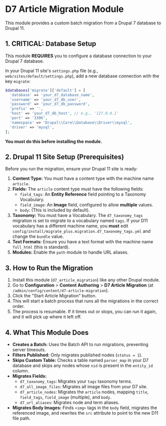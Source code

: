# D7 Article Migration Module

This module provides a custom batch migration from a Drupal 7 database to Drupal 11.

## 1. CRITICAL: Database Setup

This module **REQUIRES** you to configure a database connection to your Drupal 7 database.

In your Drupal 11 site's `settings.php` file (e.g., `web/sites/default/settings.php`), add a new database connection with the key `migrate`:

```php
$databases['migrate']['default'] = [
  'database' => 'your_d7_database_name',
  'username' => 'your_d7_db_user',
  'password' => 'your_d7_db_password',
  'prefix' => '',
  'host' => 'your_d7_db_host', // e.g., '127.0.0.1'
  'port' => '3306',
  'namespace' => 'Drupal\\Core\\Database\\Driver\\mysql',
  'driver' => 'mysql',
];
```

**You must do this before installing the module.**

## 2. Drupal 11 Site Setup (Prerequisites)

Before you run the migration, ensure your Drupal 11 site is ready:

1.  **Content Type:** You must have a content type with the machine name `article`.
2.  **Fields:** The `article` content type must have the following fields:
    * `field_tags`: An **Entity Reference** field pointing to a Taxonomy Vocabulary.
    * `field_image`: An **Image** field, configured to allow **multiple** values.
    * `body`: (This is included by default).
3.  **Taxonomy:** You must have a Vocabulary. The `d7_taxonomy_tags` migration is set to migrate to a vocabulary named `tags`. If your D11 vocabulary has a different machine name, you **must** edit `config/install/migrate_plus.migration.d7_taxonomy_tags.yml` and change the `bundle` value.
4.  **Text Formats:** Ensure you have a text format with the machine name `full_html` (this is standard).
5.  **Modules:** Enable the `path` module to handle URL aliases.

## 3. How to Run the Migration

1.  Install this module (`d7_article_migration`) like any other Drupal module.
2.  Go to **Configuration** > **Content Authoring** > **D7 Article Migration** (at `/admin/config/content/d7-article-migration`).
3.  Click the "Start Article Migration" button.
4.  This will start a batch process that runs all the migrations in the correct order.
5.  The process is resumable. If it times out or stops, you can run it again, and it will pick up where it left off.

## 4. What This Module Does

* **Creates a Batch:** Uses the Batch API to run migrations, preventing server timeouts.
* **Filters Published:** Only migrates published nodes (`status = 1`).
* **Skips Custom Table:** Checks a table named `parser_map` in your D7 database and skips any nodes whose `nid` is present in the `entity_id` column.
* **Migrates Fields:**
    * `d7_taxonomy_tags`: Migrates your `tags` taxonomy terms.
    * `d7_all_image_files`: Migrates all image files from your D7 site.
    * `d7_article_nodes`: Migrates the `article` nodes, mapping `title`, `field_tags`, `field_image` (multiple), and `body`.
    * `d7_url_aliases`: Migrates node and term aliases.
* **Migrates Body Images:** Finds `<img>` tags in the `body` field, migrates the referenced image, and rewrites the `src` attribute to point to the new D11 file path.
